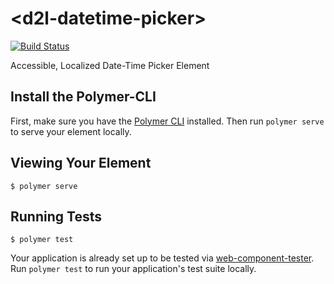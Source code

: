 # \<d2l-datetime-picker\>

[![Build Status](https://travis-ci.org/BrightspaceUI/datetime-picker.svg?branch=master)](https://travis-ci.org/BrightspaceUI/datetime-picker)

Accessible, Localized Date-Time Picker Element

## Install the Polymer-CLI

First, make sure you have the [Polymer CLI](https://www.npmjs.com/package/polymer-cli) installed. Then run `polymer serve` to serve your element locally.

## Viewing Your Element

```
$ polymer serve
```

## Running Tests

```
$ polymer test
```

Your application is already set up to be tested via [web-component-tester](https://github.com/Polymer/web-component-tester). Run `polymer test` to run your application's test suite locally.
